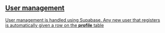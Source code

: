 <a href="#user-management">

<div id="user-management">
	<h2>User management</h2>
	<p>User management is handled using Supabase. Any new user that registers is automatically given a row on the <b>profile</b> table</p>
</div>